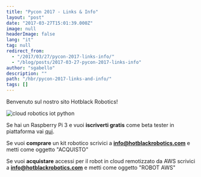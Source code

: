 ```yaml
---
title: "Pycon 2017 - Links & Info"
layout: "post"
date: "2017-03-27T15:01:39.000Z"
image: null
headerImage: false
lang: "it"
tag: null
redirect_from:
  - "/2017/03/27/pycon-2017-links-info/"
  - "/blog/posts/2017-03-27-pycon-2017-links-info"
author: "sgabello"
description: ""
path: "/hbr/pycon-2017-links-and-info/"
tags: []
---
```


Benvenuto sul nostro sito Hotblack Robotics!

![cloud robotics iot python](./InternetDeiRobot.svg)

Se hai un Raspberry Pi 3 e vuoi **iscriverti gratis** come beta tester in piattaforma vai [qui](http://cloud.hotblackrobotics.com/register).

Se vuoi **comprare** un kit robotico scrivici a **info@hotblackrobotics.com** e metti come oggetto "ACQUISTO"

Se vuoi **acquistare** accessi per il robot in cloud remotizzato da AWS scrivici a **info@hotblackrobotics.com** e metti come oggetto "ROBOT AWS"
